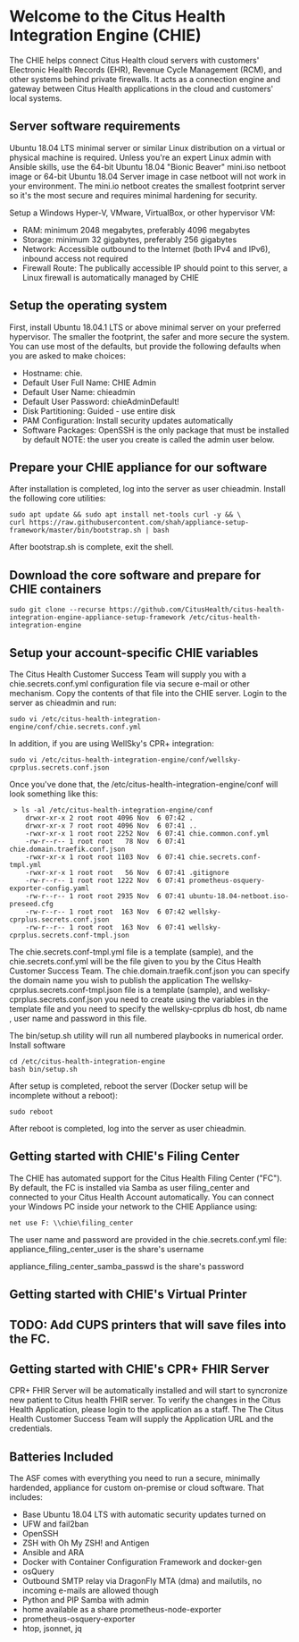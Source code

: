 # Welcome to the Citus Health Integration Engine (CHIE)

The CHIE helps connect Citus Health cloud servers with customers' Electronic Health Records (EHR), Revenue Cycle Management (RCM), and other systems behind private firewalls. It acts as a connection engine and gateway between Citus Health applications in the cloud and customers' local systems.

## Server software requirements

Ubuntu 18.04 LTS minimal server or similar Linux distribution on a virtual or physical machine is required. Unless you're an expert Linux admin with Ansible skills, use the 64-bit Ubuntu 18.04 "Bionic Beaver" mini.iso netboot image or 64-bit Ubuntu 18.04 Server image in case netboot will not work in your environment. The mini.io netboot creates the smallest footprint server so it's the most secure and requires minimal hardening for security.

Setup a Windows Hyper-V, VMware, VirtualBox, or other hypervisor VM:  

 - RAM: minimum 2048 megabytes, preferably 4096 megabytes
 -  Storage:   minimum 32 gigabytes, preferably 256 gigabytes 
 - Network: Accessible  outbound to the Internet (both IPv4 and IPv6), inbound access not required
 - Firewall Route: The publically accessible IP should point to  this server, a Linux firewall is automatically managed by CHIE

## Setup the operating system

First, install Ubuntu 18.04.1 LTS or above minimal server on your preferred hypervisor. The smaller the footprint, the safer and more secure the system. You can use most of the defaults, but provide the following defaults when you are asked to make choices:

 - Hostname: chie.
 - Default User Full Name: CHIE Admin
 - Default User Name: chieadmin
 - Default User Password: chieAdminDefault!
 - Disk Partitioning: Guided - use entire disk
 - PAM Configuration: Install security updates automatically
 - Software Packages: OpenSSH is the only package that must be installed
   by default
NOTE: the user you create is called the admin user below.
## Prepare your CHIE appliance for our software
After installation is completed, log into the server as user chieadmin.
Install the following core utilities:

    sudo apt update && sudo apt install net-tools curl -y && \
    curl https://raw.githubusercontent.com/shah/appliance-setup-framework/master/bin/bootstrap.sh | bash

After bootstrap.sh is complete, exit the shell.

## Download the core software and prepare for CHIE containers

    sudo git clone --recurse https://github.com/CitusHealth/citus-health-integration-engine-appliance-setup-framework /etc/citus-health-integration-engine

## Setup your account-specific CHIE variables

The Citus Health Customer Success Team will supply you with a chie.secrets.conf.yml configuration file via secure e-mail or other mechanism. Copy the contents of that file into the CHIE server.
Login to the server as chieadmin and run:

    sudo vi /etc/citus-health-integration-engine/conf/chie.secrets.conf.yml

In addition, if you are using WellSky's CPR+ integration:

    sudo vi /etc/citus-health-integration-engine/conf/wellsky-cprplus.secrets.conf.json
Once you've done that, the /etc/citus-health-integration-engine/conf will look something like this:

     > ls -al /etc/citus-health-integration-engine/conf    
        drwxr-xr-x 2 root root 4096 Nov  6 07:42 .
	    drwxr-xr-x 7 root root 4096 Nov  6 07:41 ..
	    -rwxr-xr-x 1 root root 2252 Nov  6 07:41 chie.common.conf.yml
	    -rw-r--r-- 1 root root   78 Nov  6 07:41 chie.domain.traefik.conf.json
	    -rwxr-xr-x 1 root root 1103 Nov  6 07:41 chie.secrets.conf-tmpl.yml
	    -rwxr-xr-x 1 root root   56 Nov  6 07:41 .gitignore
	    -rw-r--r-- 1 root root 1222 Nov  6 07:41 prometheus-osquery-exporter-config.yaml
	    -rw-r--r-- 1 root root 2935 Nov  6 07:41 ubuntu-18.04-netboot.iso-preseed.cfg
	    -rw-r--r-- 1 root root  163 Nov  6 07:42 wellsky-cprplus.secrets.conf.json
	    -rw-r--r-- 1 root root  163 Nov  6 07:41 wellsky-cprplus.secrets.conf-tmpl.json

The chie.secrets.conf-tmpl.yml file is a template (sample), and the chie.secrets.conf.yml will be the file given to you by the Citus Health Customer Success Team.
The chie.domain.traefik.conf.json you can specify the domain name you wish to publish the application
The wellsky-cprplus.secrets.conf-tmpl.json file is a template (sample), and wellsky-cprplus.secrets.conf.json you need to create using the variables in the template file and you need to specify the wellsky-cprplus db host, db name , user name and password in this file. 

The bin/setup.sh utility will run all numbered playbooks in numerical order.
Install software

    cd /etc/citus-health-integration-engine
    bash bin/setup.sh

After setup is completed, reboot the server (Docker setup will be incomplete without a reboot):

    sudo reboot
After reboot is completed, log into the server as user chieadmin.  

## Getting started with CHIE's Filing Center

The CHIE has automated support for the Citus Health Filing Center ("FC"). By default, the FC is installed via Samba as user filing_center and connected to your Citus Health Account automatically.
You can connect your Windows PC inside your network to the CHIE Appliance using:

    net use F: \\chie\filing_center
The user name and password are provided in the chie.secrets.conf.yml file:
appliance_filing_center_user is the share's username

appliance_filing_center_samba_passwd is the share's password

## Getting started with CHIE's Virtual Printer

## TODO: Add CUPS printers that will save files into the FC.


## Getting started with CHIE's CPR+ FHIR Server
CPR+ FHIR Server will be automatically installed and will start to syncronize new patient to Citus health FHIR server.  To verify the changes in the Citus Health Application, please login to the application as a staff. The The Citus Health Customer Success Team will supply the Application URL and the credentials.

## Batteries Included

The ASF comes with everything you need to run a secure, minimally hardended, appliance for custom on-premise or cloud software. That includes: 
  -  Base Ubuntu 18.04 LTS with automatic security updates turned on
  -  UFW and fail2ban 
  - OpenSSH 
  - ZSH with Oh My ZSH! and Antigen 
  - Ansible and ARA
 -  Docker with Container Configuration Framework and docker-gen 
 -  osQuery
 -  Outbound SMTP relay via DragonFly MTA (dma) and mailutils, no   incoming e-mails are allowed though
 -  Python and PIP Samba with admin
 -  home available as a share prometheus-node-exporter
 -  prometheus-osquery-exporter
 -  htop, jsonnet, jq
